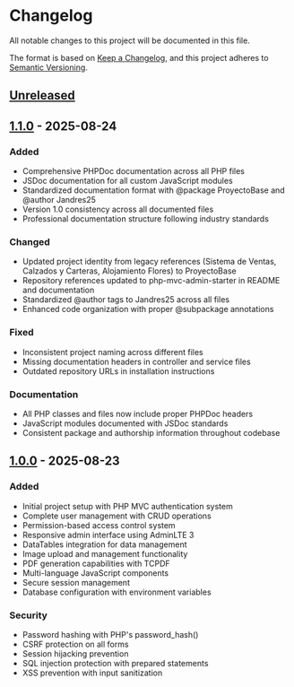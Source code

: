 # Changelog

All notable changes to this project will be documented in this file.

The format is based on [Keep a Changelog](https://keepachangelog.com/en/1.0.0/),
and this project adheres to [Semantic Versioning](https://semver.org/spec/v2.0.0.html).

## [Unreleased]

## [1.1.0] - 2025-08-24

### Added
- Comprehensive PHPDoc documentation across all PHP files
- JSDoc documentation for all custom JavaScript modules
- Standardized documentation format with @package ProyectoBase and @author Jandres25
- Version 1.0 consistency across all documented files
- Professional documentation structure following industry standards

### Changed
- Updated project identity from legacy references (Sistema de Ventas, Calzados y Carteras, Alojamiento Flores) to ProyectoBase
- Repository references updated to php-mvc-admin-starter in README and documentation
- Standardized @author tags to Jandres25 across all files
- Enhanced code organization with proper @subpackage annotations

### Fixed
- Inconsistent project naming across different files
- Missing documentation headers in controller and service files
- Outdated repository URLs in installation instructions

### Documentation
- All PHP classes and files now include proper PHPDoc headers
- JavaScript modules documented with JSDoc standards
- Consistent package and authorship information throughout codebase

## [1.0.0] - 2025-08-23

### Added
- Initial project setup with PHP MVC authentication system
- Complete user management with CRUD operations
- Permission-based access control system
- Responsive admin interface using AdminLTE 3
- DataTables integration for data management
- Image upload and management functionality
- PDF generation capabilities with TCPDF
- Multi-language JavaScript components
- Secure session management
- Database configuration with environment variables

### Security
- Password hashing with PHP's password_hash()
- CSRF protection on all forms
- Session hijacking prevention
- SQL injection protection with prepared statements
- XSS prevention with input sanitization

[Unreleased]: https://github.com/Jandres25/php-mvc-admin-starter/compare/v1.1.0...HEAD
[1.1.0]: https://github.com/Jandres25/php-mvc-admin-starter/compare/v1.0.0...v1.1.0
[1.0.0]: https://github.com/Jandres25/php-mvc-admin-starter/releases/tag/v1.0.0